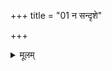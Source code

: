 +++
title = "01 न सन्दृशे"

+++


<details><summary>मूलम्</summary>

न स॒न्दृशे॑ तिष्ठति॒ रूप॑मस्य॒  
न चक्षु॑षा पश्यति॒ कश्च॒नैन᳚म् ।  
हृ॒दा म॑नी॒षा मन॑सा॒ऽभिक्लृ॑प्तो॒  
य ए॑नव्ँ वि॒दुर् अमृ॑ता॒स्ते  भ॑वन्ति ॥
</details>